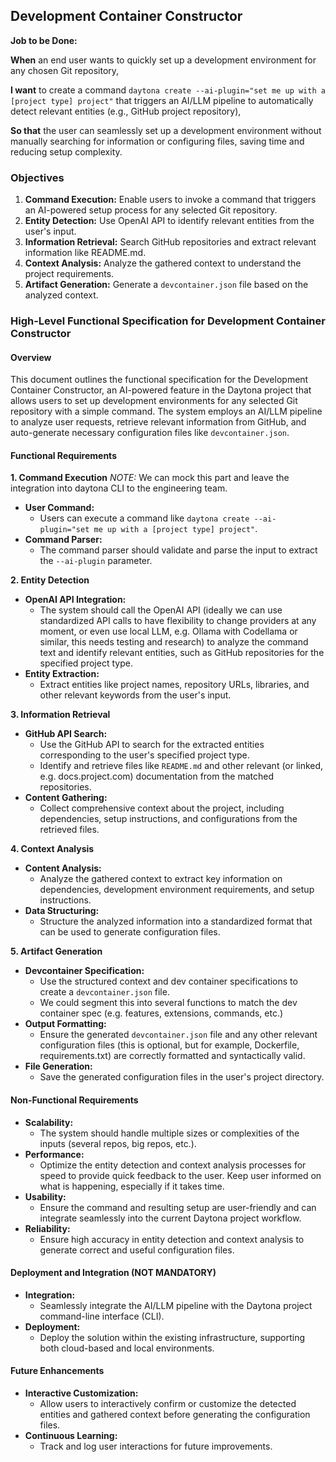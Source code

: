 ## Development Container Constructor

**Job to be Done:**

**When** an end user wants to quickly set up a development environment for any chosen Git repository,

**I want** to create a command `daytona create --ai-plugin="set me up with a [project type] project"` that triggers an AI/LLM pipeline to automatically detect relevant entities (e.g., GitHub project repository),

**So that** the user can seamlessly set up a development environment without manually searching for information or configuring files, saving time and reducing setup complexity.

### Objectives
1. **Command Execution:** Enable users to invoke a command that triggers an AI-powered setup process for any selected Git repository.
2. **Entity Detection:** Use OpenAI API to identify relevant entities from the user's input.
3. **Information Retrieval:** Search GitHub repositories and extract relevant information like README.md.
4. **Context Analysis:** Analyze the gathered context to understand the project requirements.
5. **Artifact Generation:** Generate a `devcontainer.json` file based on the analyzed context.

### High-Level Functional Specification for Development Container Constructor

#### Overview
This document outlines the functional specification for the Development Container Constructor, an AI-powered feature in the Daytona project that allows users to set up development environments for any selected Git repository with a simple command. The system employs an AI/LLM pipeline to analyze user requests, retrieve relevant information from GitHub, and auto-generate necessary configuration files like `devcontainer.json`.

#### Functional Requirements

**1. Command Execution**
*NOTE:* We can mock this part and leave the integration into daytona CLI to the engineering team.
- **User Command:**
  - Users can execute a command like `daytona create --ai-plugin="set me up with a [project type] project"`.
- **Command Parser:**
  - The command parser should validate and parse the input to extract the `--ai-plugin` parameter.

**2. Entity Detection**
- **OpenAI API Integration:**
  - The system should call the OpenAI API (ideally we can use standardized API calls to have flexibility to change providers at any moment, or even use local LLM, e.g. Ollama with Codellama or similar, this needs testing and research) to analyze the command text and identify relevant entities, such as GitHub repositories for the specified project type.
- **Entity Extraction:**
  - Extract entities like project names, repository URLs, libraries, and other relevant keywords from the user's input.

**3. Information Retrieval**
- **GitHub API Search:**
  - Use the GitHub API to search for the extracted entities corresponding to the user's specified project type.
  - Identify and retrieve files like `README.md` and other relevant (or linked, e.g. docs.project.com) documentation from the matched repositories.
- **Content Gathering:**
  - Collect comprehensive context about the project, including dependencies, setup instructions, and configurations from the retrieved files.

**4. Context Analysis**
- **Content Analysis:**
  - Analyze the gathered context to extract key information on dependencies, development environment requirements, and setup instructions.
- **Data Structuring:**
  - Structure the analyzed information into a standardized format that can be used to generate configuration files.

**5. Artifact Generation**
- **Devcontainer Specification:**
  - Use the structured context and dev container specifications to create a `devcontainer.json` file.
  - We could segment this into several functions to match the dev container spec (e.g. features, extensions, commands, etc.)
- **Output Formatting:**
  - Ensure the generated `devcontainer.json` file and any other relevant configuration files (this is optional, but for example, Dockerfile, requirements.txt) are correctly formatted and syntactically valid.
- **File Generation:**
  - Save the generated configuration files in the user's project directory.

#### Non-Functional Requirements
- **Scalability:**
  - The system should handle multiple sizes or complexities of the inputs (several repos, big repos, etc.).
- **Performance:**
  - Optimize the entity detection and context analysis processes for speed to provide quick feedback to the user. Keep user informed on what is happening, especially if it takes time.
- **Usability:**
  - Ensure the command and resulting setup are user-friendly and can integrate seamlessly into the current Daytona project workflow.
- **Reliability:**
  - Ensure high accuracy in entity detection and context analysis to generate correct and useful configuration files.

#### Deployment and Integration (NOT MANDATORY)
- **Integration:**
  - Seamlessly integrate the AI/LLM pipeline with the Daytona project command-line interface (CLI).
- **Deployment:**
  - Deploy the solution within the existing infrastructure, supporting both cloud-based and local environments.

#### Future Enhancements
- **Interactive Customization:**
  - Allow users to interactively confirm or customize the detected entities and gathered context before generating the configuration files.
- **Continuous Learning:**
  - Track and log user interactions for future improvements.
